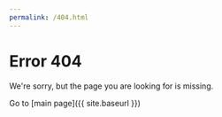 ```yaml
---
permalink: /404.html
---
```

# Error 404

We're sorry, but the page you are looking for is missing.

Go to [main page]({{ site.baseurl }})
